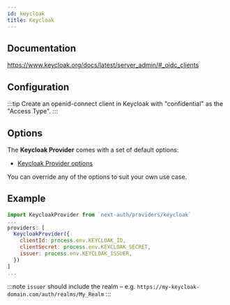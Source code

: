```yaml
---
id: keycloak
title: Keycloak
---
```


## Documentation

https://www.keycloak.org/docs/latest/server_admin/#_oidc_clients

## Configuration

:::tip
Create an openid-connect client in Keycloak with "confidential" as the "Access Type".
:::

## Options

The **Keycloak Provider** comes with a set of default options:

- [Keycloak Provider options](https://github.com/nextauthjs/next-auth/blob/main/src/providers/keycloak.ts)

You can override any of the options to suit your own use case.

## Example

```js
import KeycloakProvider from `next-auth/providers/keycloak`
...
providers: [
  KeycloakProvider({
    clientId: process.env.KEYCLOAK_ID,
    clientSecret: process.env.KEYCLOAK_SECRET,
    issuer: process.env.KEYCLOAK_ISSUER,
  })
]
...
```

:::note
`issuer` should include the realm – e.g. `https://my-keycloak-domain.com/auth/realms/My_Realm`
:::
